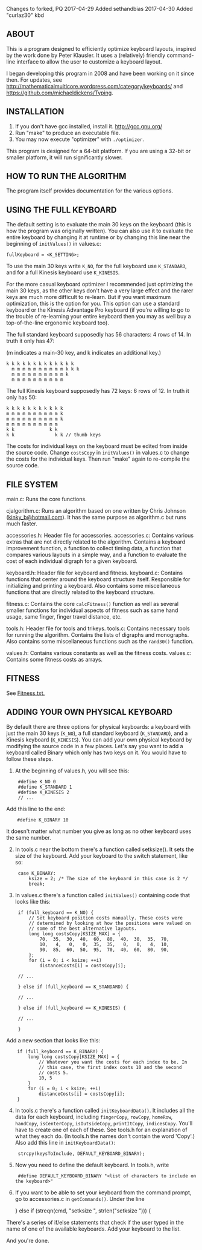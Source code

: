 Changes to forked, PQ
2017-04-29 Added sethandbias
2017-04-30 Added "curlaz30" kbd


ABOUT
-----

This is a program designed to efficiently optimize keyboard layouts, inspired by the work done by Peter Klausler. It uses a (relatively) friendly command-line interface to allow the user to customize a keyboard layout.

I began developing this program in 2008 and have been working on it since then. For updates, see http://mathematicalmulticore.wordpress.com/category/keyboards/ and https://github.com/michaeldickens/Typing.


INSTALLATION
------------

1. If you don't have gcc installed, install it. http://gcc.gnu.org/
2. Run "make" to produce an executable file.
3. You may now execute "optimizer" with `./optimizer`.

This program is designed for a 64-bit platform. If you are using a 32-bit or smaller platform, it will run significantly slower.


HOW TO RUN THE ALGORITHM
------------------------

The program itself provides documentation for the various options.


USING THE FULL KEYBOARD
-----------------------

The default setting is to evaluate the main 30 keys on the keyboard (this is how the program was originally written). You can also use it to evaluate the entire keyboard by changing it at runtime or by changing this line near the beginning of `initValues()` in values.c: 

    fullKeyboard = <K_SETTING>;

To use the main 30 keys write `K_NO`, for the full keyboard use `K_STANDARD`, and for a full Kinesis keyboard use `K_KINESIS`.

For the more casual keyboard optimizer I recommended just optimizing the main 30 keys, as the other keys don't have a very large effect and the rarer keys are much more difficult to re-learn. But if you want maximum optimization, this is the option for you. This option can use a standard keyboard or the Kinesis Advantage Pro keyboard (if you're willing to go to the trouble of re-learning your entire keyboard then you may as well buy a top-of-the-line ergonomic keyboard too).

The full standard keyboard supposedly has 56 characters: 4 rows of 14. In truth it only has 47: 

(m indicates a main-30 key, and k indicates an additional key.)

    k k k k k k k k k k k k k
      m m m m m m m m m m k k k
      m m m m m m m m m m k
      m m m m m m m m m m

The full Kinesis keyboard supposedly has 72 keys: 6 rows of 12. In truth it only has 50: 
 
    k k k k k k k k k k k
    m m m m m m m m m m k
    m m m m m m m m m m k
    m m m m m m m m m m
    k k             k k
    k k               k k // thumb keys

The costs for individual keys on the keyboard must be edited from inside the source code. Change `costsCopy` in `initValues()` in values.c to change the costs for the individual keys. Then run "make" again to re-compile the source code.


FILE SYSTEM
-----------

main.c: Runs the core functions.

cjalgorithm.c: Runs an algorithm based on one written by Chris Johnson (kinky_b@hotmail.com). It has the same purpose as algorithm.c but runs much faster.

accessories.h: Header file for accessories.
accessories.c: Contains various extras that are not directly related to the algorithm. Contains a keyboard improvement function, a function to collect timing data, a function that compares various layouts in a simple way, and a function to evaluate the cost of each individual digraph for a given keyboard.

keyboard.h: Header file for keyboard and fitness.
keyboard.c: Contains functions that center around the keyboard structure itself. Responsible for initializing and printing a keyboard. Also contains some miscellaneous functions that are directly related to the keyboard structure.

fitness.c: Contains the core `calcFitness()` function as well as several smaller functions for individual aspects of fitness such as same hand usage, same finger, finger travel distance, etc.

tools.h: Header file for tools and trikeys.
tools.c: Contains necessary tools for running the algorithm. Contains the lists of digraphs and monographs. Also contains some miscellaneous functions such as the `rand30()` function.

values.h: Contains various constants as well as the fitness costs.
values.c: Contains some fitness costs as arrays.


FITNESS
-------

See [Fitness.txt.](/doc/Fitness.md)
 

ADDING YOUR OWN PHYSICAL KEYBOARD
---------------------------------

By default there are three options for physical keyboards: a keyboard with just the main 30 keys (`K_NO`), a full standard keyboard (`K_STANDARD`), and a Kinesis keyboard (`K_KINESIS`). You can add your own physical keyboard by modifying the source code in a few places. Let's say you want to add a keyboard called Binary which only has two keys on it. You would have to follow these steps.

1. At the beginning of values.h, you will see this:

        #define K_NO 0
        #define K_STANDARD 1
        #define K_KINESIS 2
        // ...
    
Add this line to the end: 

        #define K_BINARY 10

It doesn't matter what number you give as long as no other keyboard uses the same number.

2. In tools.c near the bottom there's a function called setksize(). It sets the size of the keyboard. Add your keyboard to the switch statement, like so: 

        case K_BINARY:
            ksize = 2; /* The size of the keyboard in this case is 2 */
            break;

3. In values.c there's a function called `initValues()` containing code that looks like this:

        if (full_keyboard == K_NO) {
            // Set keyboard position costs manually. These costs were
            // determined by looking at how the positions were valued on
            // some of the best alternative layouts.
            long long costsCopy[KSIZE_MAX] = {
                70,  35,  30,  40,  60,  80,  40,  30,  35,  70, 
                10,   4,   0,   0,  35,  35,   0,   0,   4,  10, 
                90,  85,  60,  50,  95,  70,  40,  60,  80,  90, 
            };
            for (i = 0; i < ksize; ++i)
                distanceCosts[i] = costsCopy[i];
    
        // ...
            
        } else if (full_keyboard == K_STANDARD) {
            
        // ...

        } else if (full_keyboard == K_KINESIS) {
            
        // ...
            
        }

Add a new section that looks like this:

        if (full_keyboard == K_BINARY) {
            long long costsCopy[KSIZE_MAX] = {
                // Whatever you want the costs for each index to be. In
				// this case, the first index costs 10 and the second
				// costs 5.
                10, 5
            }
            for (i = 0; i < ksize; ++i)
                distanceCosts[i] = costsCopy[i];
        }

4. In tools.c there's a function called `initKeyboardData()`. It includes all the data for each keyboard, including `fingerCopy`, `rowCopy`, `homeRow`, `handCopy`, `isCenterCopy`, `isOutsideCopy`, `printItCopy`, `indicesCopy`. You'll have to create one of each of these. See tools.h for an explanation of what they each do. (In tools.h the names don't contain the word 'Copy'.) Also add this line in `initKeyboardData()`: 

        strcpy(keysToInclude, DEFAULT_KEYBOARD_BINARY);

5. Now you need to define the default keyboard. In tools.h, write

        #define DEFAULT_KEYBOARD_BINARY "<list of characters to include on the keyboard>"

6. If you want to be able to set your keyboard from the command prompt, go to accessories.c in `getCommands()`. Under the line

    } else if (streqn(cmd, "setksize ", strlen("setksize "))) {

There's a series of if/else statements that check if the user typed in the name of one of the available keyboards. Add your keyboard to the list.
   
And you're done.
